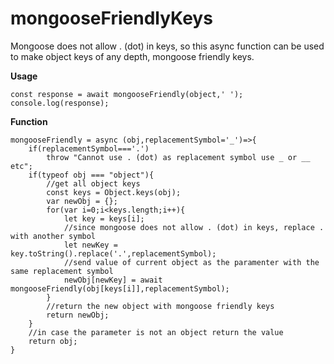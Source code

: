 # mongooseFriendlyKeys
Mongoose does not allow . (dot) in keys, so this async function can be used to make object keys of any depth, mongoose friendly keys.

**Usage**
``` 
const response = await mongooseFriendly(object,' ');
console.log(response);
```

**Function**
```
mongooseFriendly = async (obj,replacementSymbol='_')=>{
    if(replacementSymbol==='.')
        throw "Cannot use . (dot) as replacement symbol use _ or __ etc";
    if(typeof obj === "object"){
        //get all object keys
        const keys = Object.keys(obj);
        var newObj = {};
        for(var i=0;i<keys.length;i++){                                                                                
            let key = keys[i];         
            //since mongoose does not allow . (dot) in keys, replace . with another symbol  
            let newKey = key.toString().replace('.',replacementSymbol);
            //send value of current object as the paramenter with the same replacement symbol
            newObj[newKey] = await mongooseFriendly(obj[keys[i]],replacementSymbol);
        }
        //return the new object with mongoose friendly keys
        return newObj;
    }
    //in case the parameter is not an object return the value
    return obj;
}
```
